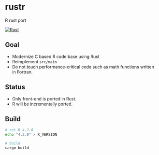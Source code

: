 # rustr

R rust port

[![Rust](https://github.com/tlsdmstn56/rustr/actions/workflows/rust.yml/badge.svg?branch=main)](https://github.com/tlsdmstn56/rustr/actions/workflows/rust.yml)

## Goal

* Modernize C based R code base using Rust
* Reimplement `src/main`
* Do not touch performance-critical code such as math functions written in Fortran. 

## Status

* Only front-end is ported in Rust.
* R will be incrementally ported. 

## Build

```bash
# set R 4.2.0
echo "4.2.0" > R_VERSION

# build
cargo build
```
